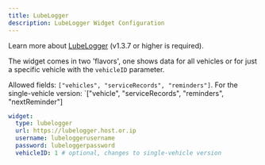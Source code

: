 ```yaml
---
title: LubeLogger
description: LubeLogger Widget Configuration
---
```


Learn more about [LubeLogger](https://github.com/hargata/lubelog) (v1.3.7 or higher is required).

The widget comes in two 'flavors', one shows data for all vehicles or for just a specific vehicle with the `vehicleID` parameter.

Allowed fields: `["vehicles", "serviceRecords", "reminders"]`.
For the single-vehicle version: `["vehicle", "serviceRecords", "reminders", "nextReminder"]

```yaml
widget:
  type: lubelogger
  url: https://lubelogger.host.or.ip
  username: lubeloggerusername
  password: lubeloggerpassword
  vehicleID: 1 # optional, changes to single-vehicle version
```
